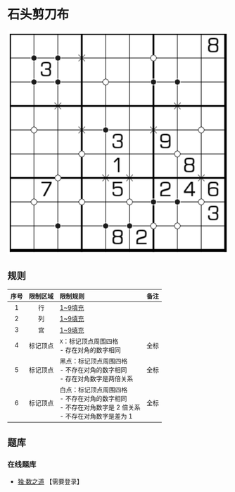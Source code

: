 # 石头剪刀布
<!-- START doctoc generated TOC please keep comment here to allow auto update -->
<!-- DON'T EDIT THIS SECTION, INSTEAD RE-RUN doctoc TO UPDATE -->

<!-- END doctoc generated TOC please keep comment here to allow auto update -->

![题](../../../../../images/sudoku/石头剪刀布.png)

## 规则

| 序号 | 限制区域 | 限制规则 | 备注 |
| :---: | :---: | :--- | :---: |
| 1 | 行 | [1~9填充] | |
| 2 | 列 | [1~9填充] | |
| 3 | 宫 | [1~9填充] | |
| 4 | 标记顶点 | `X`：标记顶点周围四格<br/>- 存在对角的数字相同 | 全标 |
| 5 | 标记顶点 | 黑点：标记顶点周围四格<br/>- 不存在对角的数字相同<br/>- 存在对角数字是两倍关系 | 全标 |
| 6 | 标记顶点 | 白点：标记顶点周围四格<br/>- 不存在对角的数字相同<br/>- 不存在对角数字是 2 倍关系<br/>- 不存在对角数字是差为 1 | 全标 |

## 题库

### 在线题库

- [独·数之道](http://www.sudokufans.org.cn/lx/game.index.php?type=sjb) 【需要登录】

[1~9填充]: ../../../../../rules/rules.md#1to9填充
